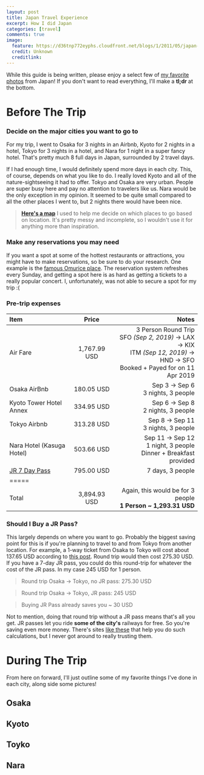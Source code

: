 ```yaml
---
layout: post
title: Japan Travel Experience
excerpt: How I did Japan
categories: [travel]
comments: true
image:
  feature: https://d36tnp772eyphs.cloudfront.net/blogs/1/2011/05/japan-1200x729.jpg
  credit: Unknown
  creditlink: 
---
```


While this guide is being written, please enjoy a select few of [my favorite photos](https://twitter.com/BubblyBryan/status/1172358980577853440) from Japan!
If you don't want to read everything, I'll make a **tl;dr** at the bottom.

# Before The Trip

### Decide on the major cities you want to go to

For my trip, I went to Osaka for 3 nights in an Airbnb, Kyoto for 2 nights 
in a hotel, Tokyo for 3 nights in a hotel, and Nara for 1 night in a super fancy hotel. That's pretty much 8 full days in Japan, surrounded by 2
travel days.

If I had enough time, I would definitely spend more days in each city. This, of course, depends on what you like to do.
I really loved Kyoto and all of the nature-sightseeing it had to offer. Tokyo and Osaka are very urban. People are super
busy here and pay no attention to travelers like us. Nara would be the only exception in my opinion. It seemed to be quite small
compared to all the other places I went to, but 2 nights there would have been nice. 

> **[Here's a map](https://drive.google.com/open?id=1qYCU4fRZ74ZdszENeX4Vh2xmz0mlJC8i)** I used to help me decide on 
which places to go based on location. It's pretty messy and incomplete, so I wouldn't use it for anything more than 
inspiration. 

### Make any reservations you may need

If you want a spot at some of the hottest restaurants or attractions, you might have to make reservations, so be sure to 
do your research. One example is the [famous Omurice place](http://dongree.xsrv.jp/kichikichi/reserve/notes-on-reservation/).
The reservation system refreshes every Sunday, and getting a spot here is as hard as getting a tickets to a really popular
concert. I, unfortunately, was not able to secure a spot for my trip :(

### Pre-trip expenses

| Item | Price | Notes |
|:--------|:-------:|--------:|
| Air Fare | 1,767.99 USD | 3 Person Round Trip<br> SFO *(Sep 2, 2019)* &#8594; LAX &#8594; KIX <br> ITM *(Sep 12, 2019)* &#8594; HND &#8594; SFO<br> Booked + Payed for on 11 Apr 2019|
| Osaka AirBnb | 180.05 USD | Sep 3 &#8594; Sep 6 <br> 3 nights, 3 people |
| Kyoto Tower Hotel Annex | 334.95 USD | Sep 6 &#8594; Sep 8 <br> 2 nights, 3 people |
| Tokyo Airbnb | 313.28 USD | Sep 8 &#8594; Sep 11 <br> 3 nights, 3 people |
| Nara Hotel (Kasuga Hotel) | 503.66 USD | Sep 11 &#8594; Sep 12 <br> 1 night, 3 people <br> Dinner + Breakfast provided |
| [JR 7 Day Pass](https://www.iace-usa.com/index.php/en/jrpass/ticketssale) | 795.00 USD | 7 days, 3 people |
|=====
|Total |3,894.93 USD | Again, this would be for 3 people<br> **1 Person ~ 1,293.31 USD** |

### Should I Buy a JR Pass?

This largely depends on where you want to go. Probably the biggest saving point for this is if you're planning to travel
to and from Tokyo from another location. For example, a 1-way ticket from Osaka to Tokyo will cost about 137.65 USD 
according to [this post](https://tokyocheapo.com/travel/transport/tokyo-to-osaka-fast-cheap/). Round trip would then 
cost 275.30 USD. If you have a 7-day JR pass, you could do this round-trip for whatever the cost of the JR pass. In my
case 245 USD for 1 person. 

> Round trip Osaka &#8594; Tokyo, no JR pass: 275.30 USD

> Round trip Osaka &#8594; Tokyo, JR pass: 245 USD

> Buying JR Pass already saves you ~ 30 USD

Not to mention, doing that round trip without a JR pass means that's all you get. JR passes let you ride 
**some of the city's** railways for free. So you're saving even more money. 
There's sites [like these](https://www.japan-guide.com/railpass/) that help you do such calculations, but
I never got around to really trusting them. 

# During The Trip

From here on forward, I'll just outline some of my favorite things I've done in each city, along side some pictures!

## Osaka
## Kyoto
## Toyko
## Nara